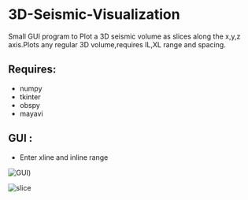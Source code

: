 # 3D-Seismic-Visualization #
Small GUI program to Plot a 3D seismic volume as slices along the x,y,z axis.Plots any regular 3D volume,requires IL,XL range and spacing.

## Requires: ##
* numpy
* tkinter
* obspy
* mayavi
  
## GUI :

* Enter xline and inline range 

![GUI](https://raw.githubusercontent.com/pydev1988/3D-Seismic-Visualization/master/3d_plot_GUI.jpeg))


![slice](https://raw.githubusercontent.com/pydev1988/3D-Seismic-Visualization/master/3D_volume_plot.png)

